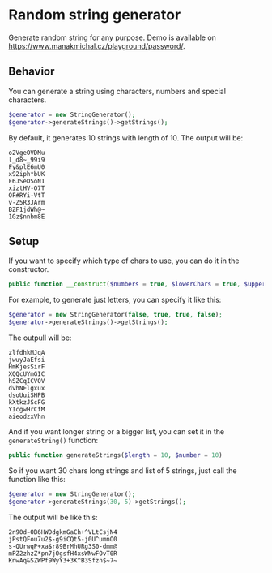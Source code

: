 # Random string generator
Generate random string for any purpose. Demo is available on https://www.manakmichal.cz/playground/password/.

## Behavior
You can generate a string using characters, numbers and special characters.

```php
$generator = new StringGenerator();
$generator->generateStrings()->getStrings();
```

By default, it generates 10 strings with length of 10. The output will be:
```
o2VgeOVDMu
l_d8~_99i9
Fy&plE6mU0
x92iph*bUK
F6JSeDSoN1
xiztHV-O7T
OF#RYi-VtT
v-Z5R3JArm
BZF1jdWh@~
1Gz$nnbm8E
```

## Setup
If you want to specify which type of chars to use, you can do it in the constructor.

```php
public function __construct($numbers = true, $lowerChars = true, $upperChars = true, $specialChars = true)
```

For example, to generate just letters, you can specify it like this:

```php
$generator = new StringGenerator(false, true, true, false);
$generator->generateStrings()->getStrings();
```

The outpull will be:
```
zlfdhkMJqA
jwuyJaEfsi
HmKjesSirF
XQQcUYmGIC
hSZCqICVOV
dvhNFlgxux
dsoUuiSHPB
kXtkzJScFG
YIcgwHrCfM
aieodzxVhn
```

And if you want longer string or a bigger list, you can set it in the `generateString()` function:

```php
public function generateStrings($length = 10, $number = 10)
```

So if you want 30 chars long strings and list of 5 strings, just call the function like this:

```php
$generator = new StringGenerator();
$generator->generateStrings(30, 5)->getStrings();
```

The output will be like this:

```
2n90d~OB6HWDdgkmGaCh+^VLtCsjN4
jPstQFou7u2$-g9iCQt5-j0U^umnO0
s-QUrwqP+xa$r89BrMhURg3S0-dmm@
mPZ2zhzZ*pn7jOgsfH4xsWNwFOvT0R
KnwAq&SZWPf9WyY3+3K^B3Sfzn$~7~
```
